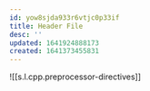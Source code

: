 ```yaml
---
id: yow8sjda933r6vtjc0p33if
title: Header File
desc: ''
updated: 1641924888173
created: 1641373455831
---
```


![[s.l.cpp.preprocessor-directives]]
